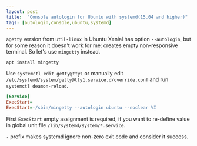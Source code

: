 ```yaml
---
layout: post
title:  "Console autologin for Ubuntu with systemd(15.04 and higher)"
tags: [autologin,console,ubuntu,systemd]
---
```

`agetty` version from `util-linux` in Ubuntu Xenial has option `--autologin`, but for some reason it doesn't work for me: creates empty non-responsive terminal. So let's use `mingetty` instead.

`apt install mingetty`

Use `systemctl edit getty@tty1` or manually edit `/etc/systemd/system/getty@tty1.service.d/override.conf` and run `systemctl deamon-reload`.

```ini
[Service]
ExecStart=
ExecStart=-/sbin/mingetty --autologin ubuntu --noclear %I
```

First `ExecStart` empty assignment is required, if you want to re-define value in global unit file `/lib/systemd/system/*.service`.

`-` prefix makes systemd ignore non-zero exit code and consider it success.
